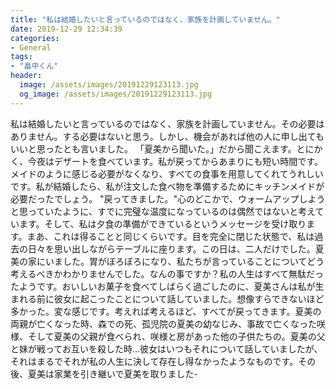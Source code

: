 ```yaml
---
title: "私は結婚したいと言っているのではなく、家族を計画していません。"
date: 2019-12-29 12:34:39
categories:
- General
tags:
- "畠中くん"
header:
  image: /assets/images/20191229123113.jpg
  og_image: /assets/images/20191229123113.jpg
---
```


私は結婚したいと言っているのではなく、家族を計画していません。その必要はありません。する必要はないと思う。しかし、機会があれば他の人に申し出てもいいと思ったとも言いました。 「夏美から聞いた。」だから聞こえます。とにかく、今夜はデザートを食べています。私が戻ってからあまりにも短い時間です。メイドのように感じる必要がなくなり、すべての食事を用意してくれてうれしいです。私が結婚したら、私が注文した食べ物を準備するためにキッチンメイドが必要だったでしょう。 &quot;戻ってきました。&quot;心のどこかで、ウォームアップしようと思っていたように、すでに完璧な温度になっているのは偶然ではないと考えています。そして、私は夕食の準備ができているというメッセージを受け取ります。まあ、これは得ることと同じくらいです。目を完全に閉じた状態で、私は過去の日々を思い出しながらテーブルに座ります。この日は、二人だけでした。夏美の家にいました。胃がぼろぼろになり、私たちが言っていることについてどう考えるべきかわかりませんでした。なんの事ですか？私の人生はすべて無駄だったようです。おいしいお菓子を食べてしばらく過ごしたのに、夏美さんは私が生まれる前に彼女に起こったことについて話していました。想像すらできないほど多かった。変な感じです。考えれば考えるほど、すべてが戻ってきます。夏美の両親が亡くなった時、森での死、孤児院の夏美の幼なじみ、事故で亡くなった咲様、そして夏美の父親が食べられ、咲様と房があった他の子供たちの。夏美の父と妹が戦ってお互いを殺した時…彼女はいつもそれについて話していましたが、それはまるでそれが私の人生に決して存在し得なかったようなものです。その後、夏美は家業を引き継いで夏美を取りました-
